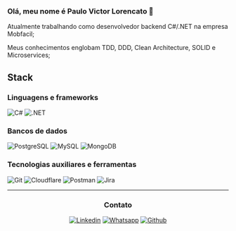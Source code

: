 ﻿
### Olá, meu nome é Paulo Victor Lorencato 👋

Atualmente trabalhando como desenvolvedor backend C#/.NET na empresa Mobfacil;

Meus conhecimentos englobam TDD, DDD, Clean Architecture, SOLID e Microservices;

## Stack

### Linguagens e frameworks

![C#](https://img.shields.io/badge/C%23-444dd4?style=for-the-badge&logo=c-sharp&logoColor=white)
![.NET](https://img.shields.io/badge/.NET-5C2D91?style=for-the-badge&logo=.net&logoColor=white)

### Bancos de dados

![PostgreSQL](https://img.shields.io/badge/PostgreSQL-FFFFFF?style=for-the-badge&logo=postgresql)
![MySQL](https://img.shields.io/badge/MySQL-FFFFFF?style=for-the-badge&logo=mysql)
![MongoDB](https://img.shields.io/badge/MongoDB-%234ea94b.svg?style=for-the-badge&logo=mongodb&logoColor=white)

### Tecnologias auxiliares e ferramentas

![Git](https://img.shields.io/badge/Git-white?style=for-the-badge&logo=Git&logoColor=F1502F)
![Cloudflare](https://img.shields.io/badge/Cloudflare-F38020?style=for-the-badge&logo=Cloudflare&logoColor=white)
![Postman](https://img.shields.io/badge/Postman-FF6C37.svg?style=for-the-badge&logo=Postman&logoColor=white)
![Jira](https://img.shields.io/badge/Jira-FFFFFF?style=for-the-badge&logo=Jira&logoColor=003366)
_______
<div align="center">

### Contato

[![Linkedin](https://img.shields.io/badge/Linkedin-0077B5?style=for-the-badge&logo=linkedin)](https://www.linkedin.com/in/paulo-victor-loren%C3%A7ato-92672a262/)
[![Whatsapp](https://img.shields.io/badge/Whatsapp-FF?style=for-the-badge&logo=whatsapp&logoColor=white)](https://wa.me/5532988951703)
[![Github](https://img.shields.io/badge/Github-000?style=for-the-badge&logo=github)](https://github.com/PauloLorencato)
</div>
